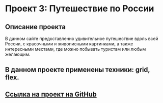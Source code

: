 # Проект 3: Путешествие по России

## Описание проекта
В данном сайте предоставленно удивительное путешествие вдоль всей России, с красочными и живописными картинками, а также интересными местами, где можно побывать туристам или любым желающим.

## В данном проекте применены техники: grid, flex.

## [Ссылка на проект на GitHub](https://malenkixer.github.io/russian-travel/three/main/sprint-3/index.html)



